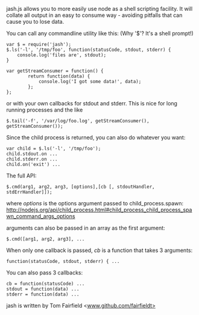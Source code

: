   jash.js allows you to more easily use node as a shell scripting facility.
  It will collate all output in an easy to consume way - avoiding pitfalls
  that can cause you to lose data.
 
  You can call any commandline utility like this: (Why '$'?  It's a shell prompt!)
 
  	var $ = require('jash');
  	$.ls('-l', '/tmp/foo', function(statusCode, stdout, stderr) {
 		console.log('files are', stdout);
  	}

	var getStreamConsumer = function() {
			return function(data) {
				console.log('I got some data!', data);
			};
	};
	
  or with your own callbacks for stdout and stderr.  This is nice for 
  long running processes and the like

	$.tail('-f', '/var/log/foo.log', getStreamConsumer(), getStreamConsumer());

  Since the child process is returned, you can also do whatever you want:

    var child = $.ls('-l', '/tmp/foo');
    child.stdout.on ...
    child.stderr.on ...
    child.on('exit') ...


  The full API:

    $.cmd(arg1, arg2, arg3, [options],[cb [, stdoutHandler, stdErrHandler]]);

  where *options* is the options argument passed to child_process.spawn:
  http://nodejs.org/api/child_process.html#child_process_child_process_spawn_command_args_options

  arguments can also be passed in an array as the first argument:

    $.cmd([arg1, arg2, arg3], ...

  When only one callback is passed, *cb* is a function that takes 3 arguments:

    function(statusCode, stdout, stderr) { ...

  You can also pass 3 callbacks:

    cb = function(statusCode) ...
    stdout = function(data) ...
	stderr = function(data) ...

jash is written by Tom Fairfield <www.github.com/fairfieldt>
